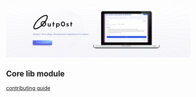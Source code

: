 [![headline](../../assets/repo_top.png)](https://outp0st.io)


## Core lib module

[contributing guide](https://outp0st.io/docs/contrib/getting-started)